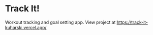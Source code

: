 # Track It!

Workout tracking and goal setting app. View project at https://track-it-kuharski.vercel.app/
